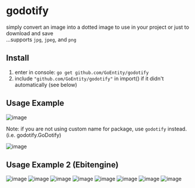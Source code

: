 # godotify
simply convert an image into a dotted image to use in your project or just to download and save <br>
...supports `jpg`, `jpeg`, and `png` <br>

## Install
1. enter in console: `go get github.com/GoEntity/godotify`
2. include `"github.com/GoEntity/godotify"` in import() if it didn't automatically (see below)

## Usage Example
![image](https://github.com/GoEntity/godotify/assets/116807050/2d218e61-f470-492e-ae44-8850339e5b52)

Note: if you are not using custom name for package, use `godotify` instead. (i.e. godotify.GoDotify)

![image](https://github.com/GoEntity/godotify/assets/116807050/c50eddc8-24db-45c6-9186-b5da3e291d50)

## Usage Example 2 (Ebitengine)
![image](https://github.com/GoEntity/godotify/assets/116807050/f7147842-e9cc-46a8-9474-294a7ee7fc64)
![image](https://github.com/GoEntity/godotify/assets/116807050/368d660e-2797-42af-bffe-bcf46ca97ab2)
![image](https://github.com/GoEntity/godotify/assets/116807050/97188b64-63a5-44ed-a757-831bb67502bb)
![image](https://github.com/GoEntity/godotify/assets/116807050/6ca7546a-8725-4521-8f28-c3c626054d7d)
![image](https://github.com/GoEntity/godotify/assets/116807050/155d4fc5-aedd-4d8d-956a-542753b7c8ec)
![image](https://github.com/GoEntity/godotify/assets/116807050/887341ce-47ad-4b5f-a949-9ae691d04fae)
![image](https://github.com/GoEntity/godotify/assets/116807050/94c61e9c-11d0-4000-87fc-ff64d9a1d554)
![image](https://github.com/GoEntity/godotify/assets/116807050/c446682b-c5c3-4502-967b-bb21e70ad4b2)
